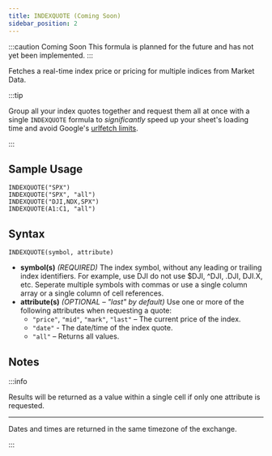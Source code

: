 ```yaml
---
title: INDEXQUOTE (Coming Soon)
sidebar_position: 2
---
```


:::caution Coming Soon
This formula is planned for the future and has not yet been implemented.
:::

Fetches a real-time index price or pricing for multiple indices from Market Data.

:::tip

Group all your index quotes together and request them all at once with a single ```INDEXQUOTE``` formula to _significantly_ speed up your sheet's loading time and avoid Google's [urlfetch limits](/sheets-add-on/troubleshooting/urlfetch).

:::

## Sample Usage

    INDEXQUOTE("SPX")
    INDEXQUOTE("SPX", "all")
    INDEXQUOTE("DJI,NDX,SPX")
    INDEXQUOTE(A1:C1, "all")

## Syntax

    INDEXQUOTE(symbol, attribute)

- **symbol(s)** _(REQUIRED)_ The index symbol, without any leading or trailing index identifiers. For example, use DJI do not use $DJI, ^DJI, .DJI, DJI.X, etc. Seperate multiple symbols with commas or use a single column array or a single column of cell references.
- **attribute(s)** _(OPTIONAL – "last" by default)_ Use one or more of the following attributes when requesting a quote:
    - `"price"`, `"mid"`, `"mark"`, `"last"` – The current price of the index.
    - `"date"` - The date/time of the index quote.
    - `"all"` – Returns all values.

## Notes

:::info

Results will be returned as a value within a single cell if only one attribute is requested.

---

Dates and times are returned in the same timezone of the exchange.

:::
